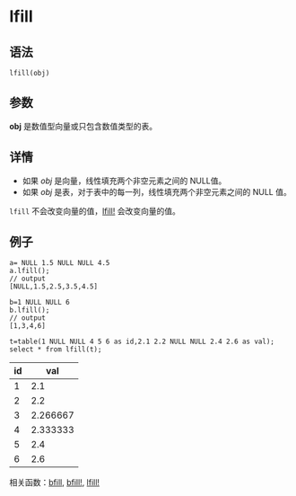 # lfill

## 语法

`lfill(obj)`

## 参数

**obj** 是数值型向量或只包含数值类型的表。

## 详情

* 如果 *obj* 是向量，线性填充两个非空元素之间的 NULL值。
* 如果 *obj* 是表，对于表中的每一列，线性填充两个非空元素之间的 NULL 值。

`lfill` 不会改变向量的值，[lfill!](lfill_.md) 会改变向量的值。

## 例子

```
a= NULL 1.5 NULL NULL 4.5
a.lfill();
// output
[NULL,1.5,2.5,3.5,4.5]

b=1 NULL NULL 6
b.lfill();
// output
[1,3,4,6]

t=table(1 NULL NULL 4 5 6 as id,2.1 2.2 NULL NULL 2.4 2.6 as val);
select * from lfill(t);
```

| id | val |
| --- | --- |
| 1 | 2.1 |
| 2 | 2.2 |
| 3 | 2.266667 |
| 4 | 2.333333 |
| 5 | 2.4 |
| 6 | 2.6 |

相关函数：[bfill](../b/bfill.md), [bfill!](../b/bfill_.md), [lfill!](lfill_.md)

